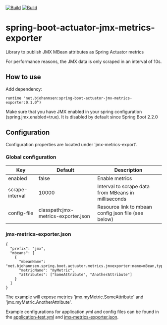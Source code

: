 [![Build](https://gitlab.com/bjohannsen/spring-boot-actuator-jmx-metrics-exporter/badges/master/pipeline.svg)](https://gitlab.com/bjohannsen/spring-boot-actuator-jmx-metrics-exporter/badges/master/pipeline.svg)
[![Build](https://gitlab.com/bjohannsen/spring-boot-actuator-jmx-metrics-exporter/badges/master/coverage.svg)](https://gitlab.com/bjohannsen/spring-boot-actuator-jmx-metrics-exporter/badges/master/coverage.svg)

# spring-boot-actuator-jmx-metrics-exporter
Library to publish JMX MBean attributes as Spring Actuator metrics

For performance reasons, the JMX data is only scraped in an interval of 10s.

## How to use

Add dependency:
```
runtime 'net.bjohannsen:spring-boot-actuator-jmx-metrics-exporter:0.1.0")
```
Make sure that you have JMX enabled in your spring configuration (spring.jmx.enabled=true). It is disabled by default since Spring Boot 2.2.0

## Configuration

Configuration properties are located under 'jmx-metrics-export'.

### Global configuration

| Key              | Default                             | Description                                             |
|------------------|-------------------------------------|---------------------------------------------------------|
| enabled          | false                               | Enable metrics                                          | 
| scrape-interval  | 10000                               | Interval to scrape data from MBeans in milliseconds     |
| config-file      | classpath:jmx-metrics-exporter.json | Resource link to mbean config json file (see below)     |

### jmx-metrics-exporter.json

```
{
  "prefix": "jmx",
  "mbeans": [
    {
      "mbeanName": "net.bjohannsen.spring.boot.actuator.metrics.jmxexporter:name=mBean,type=MBeanClass",
      "metricName": "myMetric",
      "attributes": ["SomeAttribute", "AnotherAttribute"]
    }
  ]
}
```

The example will expose metrics 'jmx.myMetric.SomeAttribute' and 'jmx.myMetric.AnotherAttribute'.

Example configurations for application.yml and config files can be found in the [application-test.yml](https://github.com/bjohannsen/spring-boot-actuator-jmx-metrics-exporter/blob/master/src/test/resources/application-test.yml) 
and [jmx-metrics-exporter.json](https://github.com/bjohannsen/spring-boot-actuator-jmx-metrics-exporter/blob/master/src/test/resources/jmx-metrics-exporter.json).
